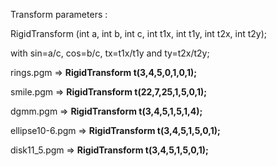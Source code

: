 Transform parameters : 

RigidTransform (int a, int b, int c, int t1x, int t1y, int t2x, int t2y);

with sin=a/c, cos=b/c, tx=t1x/t1y and ty=t2x/t2y;

rings.pgm => **RigidTransform t(3,4,5,0,1,0,1);**

smile.pgm => **RigidTransform t(22,7,25,1,5,0,1);**

dgmm.pgm => **RigidTransform t(3,4,5,1,5,1,4);**

ellipse10-6.pgm => **RigidTransform t(3,4,5,1,5,0,1);**

disk11_5.pgm => **RigidTransform t(3,4,5,1,5,0,1);**
